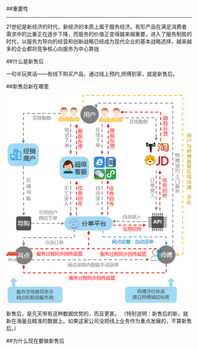 ##重要性
___
21世纪是新经济的时代，新经济的本质上属于服务经济。有形产品在满足消费者需求中的比重正在逐步下降，而服务的价值正变得越来越重要，进入了服务制胜的时代，以服务为导向的经营和创新战略已经成为现代企业的基本战略选择，越来越多的企业都将竞争核心向服务为中心靠拢

##什么是新售后

一句半玩笑话——有线下购买产品，通过线上预约,师傅到家，就是新售后。

##新售后新在哪里

![新售后](/assets/f02.png)
   
新售后，是先天带有这种数据优势的，而且更甚。
（特别说明：新售后的新，就新在海量且精准的数据上。如果这家公司没把线上业务作为重点发展的，不算新售后。）

##为什么现在要做新售后